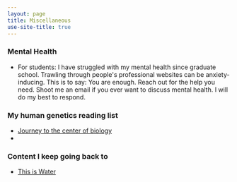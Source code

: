 ```yaml
---
layout: page
title: Miscellaneous
use-site-title: true
---
```

### Mental Health
* For students: I have struggled with my mental health since graduate school. Trawling through people's professional websites can be anxiety-inducing. This is to say: You are enough. Reach out for the help you need.  Shoot me an email if you ever want to discuss mental health. I will do my best to respond.

### My human genetics reading list
* <a href="https://science.sciencemag.org/content/287/5459/1777.long">Journey to the center of biology</a>
* 

### Content I keep going back to
* <a href="https://www.youtube.com/watch?v=8CrOL-ydFMI">This is Water</a>

